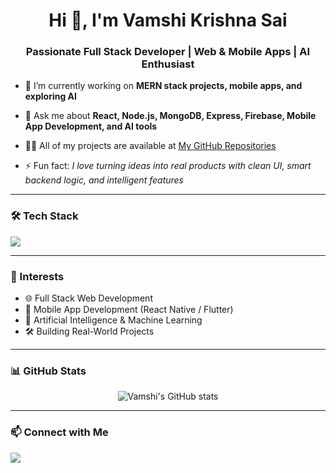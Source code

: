 <h1 align="center">Hi 👋, I'm Vamshi Krishna Sai</h1>
<h3 align="center">Passionate Full Stack Developer | Web & Mobile Apps | AI Enthusiast</h3>

- 🌱 I’m currently working on **MERN stack projects, mobile apps, and exploring AI**

- 💬 Ask me about **React, Node.js, MongoDB, Express, Firebase, Mobile App Development, and AI tools**

- 👨‍💻 All of my projects are available at [My GitHub Repositories]([https://github.com/vamshikrishnasai?tab=repositories])

- ⚡ Fun fact: *I love turning ideas into real products with clean UI, smart backend logic, and intelligent features*

---

### 🛠️ Tech Stack
<p>
  <img src="https://skillicons.dev/icons?i=html,css,js,react,nodejs,express,mongodb,firebase,flutter,python,git,github" />
</p>

---

### 🤖 Interests
- 🌐 Full Stack Web Development  
- 📱 Mobile App Development (React Native / Flutter)  
- 🧠 Artificial Intelligence & Machine Learning  
- 🛠️ Building Real-World Projects  

---

### 📊 GitHub Stats
<p align="center">
  <img src="https://github-readme-stats.vercel.app/api?username=YOUR_USERNAME&show_icons=true&theme=radical" alt="Vamshi's GitHub stats" />
</p>

---

### 📫 Connect with Me
<p>
  <a href="https://www.linkedin.com/in/vamshi-krishna-sai-ryagalla-71987a290/" target="_blank">
    <img src="https://img.shields.io/badge/LinkedIn-blue?style=flat&logo=linkedin" />
  </a>
  
</p>
